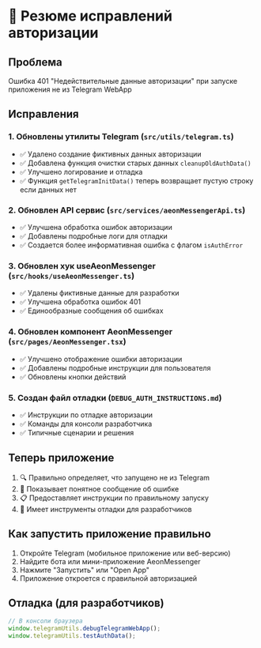 # 🔧 Резюме исправлений авторизации

## Проблема
Ошибка 401 "Недействительные данные авторизации" при запуске приложения не из Telegram WebApp

## Исправления

### 1. Обновлены утилиты Telegram (`src/utils/telegram.ts`)
- ✅ Удалено создание фиктивных данных авторизации
- ✅ Добавлена функция очистки старых данных `cleanupOldAuthData()`
- ✅ Улучшено логирование и отладка
- ✅ Функция `getTelegramInitData()` теперь возвращает пустую строку если данных нет

### 2. Обновлен API сервис (`src/services/aeonMessengerApi.ts`)
- ✅ Улучшена обработка ошибок авторизации
- ✅ Добавлены подробные логи для отладки
- ✅ Создается более информативная ошибка с флагом `isAuthError`

### 3. Обновлен хук useAeonMessenger (`src/hooks/useAeonMessenger.ts`)
- ✅ Удалены фиктивные данные для разработки
- ✅ Улучшена обработка ошибок 401
- ✅ Единообразные сообщения об ошибках

### 4. Обновлен компонент AeonMessenger (`src/pages/AeonMessenger.tsx`)
- ✅ Улучшено отображение ошибки авторизации
- ✅ Добавлены подробные инструкции для пользователя
- ✅ Обновлены кнопки действий

### 5. Создан файл отладки (`DEBUG_AUTH_INSTRUCTIONS.md`)
- ✅ Инструкции по отладке авторизации
- ✅ Команды для консоли разработчика
- ✅ Типичные сценарии и решения

## Теперь приложение
1. 🔍 Правильно определяет, что запущено не из Telegram
2. 🚫 Показывает понятное сообщение об ошибке
3. 📋 Предоставляет инструкции по правильному запуску
4. 🔧 Имеет инструменты отладки для разработчиков

## Как запустить приложение правильно
1. Откройте Telegram (мобильное приложение или веб-версию)
2. Найдите бота или мини-приложение AeonMessenger
3. Нажмите "Запустить" или "Open App"
4. Приложение откроется с правильной авторизацией

## Отладка (для разработчиков)
```javascript
// В консоли браузера
window.telegramUtils.debugTelegramWebApp();
window.telegramUtils.testAuthData();
``` 